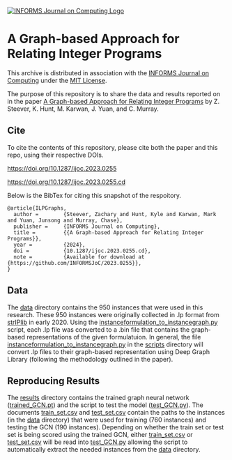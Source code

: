 [![INFORMS Journal on Computing Logo](https://INFORMSJoC.github.io/logos/INFORMS_Journal_on_Computing_Header.jpg)](https://pubsonline.informs.org/journal/ijoc)

# A Graph-based Approach for Relating Integer Programs

This archive is distributed in association with the [INFORMS Journal on
Computing](https://pubsonline.informs.org/journal/ijoc) under the [MIT License](LICENSE).

The purpose of this repository is to share the data and results reported on in the paper 
[A Graph-based Approach for Relating Integer Programs](https://doi.org/10.1287/ijoc.2023.0255) by Z. Steever, K. Hunt, M. Karwan, J. Yuan, and C. Murray. 

## Cite

To cite the contents of this repository, please cite both the paper and this repo, using their respective DOIs.

https://doi.org/10.1287/ijoc.2023.0255

https://doi.org/10.1287/ijoc.2023.0255.cd

Below is the BibTex for citing this snapshot of the respoitory.

```
@article{ILPGraphs,
  author =        {Steever, Zachary and Hunt, Kyle and Karwan, Mark and Yuan, Junsong and Murray, Chase},
  publisher =     {INFORMS Journal on Computing},
  title =         {{A Graph-based Approach for Relating Integer Programs}},
  year =          {2024},
  doi =           {10.1287/ijoc.2023.0255.cd},
  note =          {Available for download at {https://github.com/INFORMSJoC/2023.0255}},
}  
```

## Data

The [data](data) directory contains the 950 instances that were used in this research. These 950 instances were originally collected in .lp format from [strIPlib](https://striplib.or.rwth-aachen.de/login/?next=/browser/) in early 2020. Using the [instanceformulation_to_instancegraph.py](scripts/instanceformulation_to_instancegraph.py) script, each .lp file was converted to a .bin file that contains the graph-based representations of the given formulatuion. In general, the file [instanceformulation_to_instancegraph.py](scripts/instanceformulation_to_instancegraph.py) in the [scripts](scripts) directory will convert .lp files to their graph-based representation using Deep Graph Library (following the methodology outlined in the paper).

## Reproducing Results

The [results](results) directory contains the trained graph neural network ([trained_GCN.pt](results/trained_GCN.pt)) and the script to test the model ([test_GCN.py](results/test_GCN.py)). The documents [train_set.csv](results/train_set.csv) and [test_set.csv](results/test_set.csv) contain the paths to the instances (in the [data](data) directory) that were used for training (760 instances) and testing the GCN (190 instances). Depending on whether the train set or test set is being scored using the trained GCN, either [train_set.csv](results/train_set.csv) or [test_set.csv](results/test_set.csv) will be read into [test_GCN.py](results/test_GCN.py) allowing the script to automatically extract the needed instances from the [data](data) directory.
